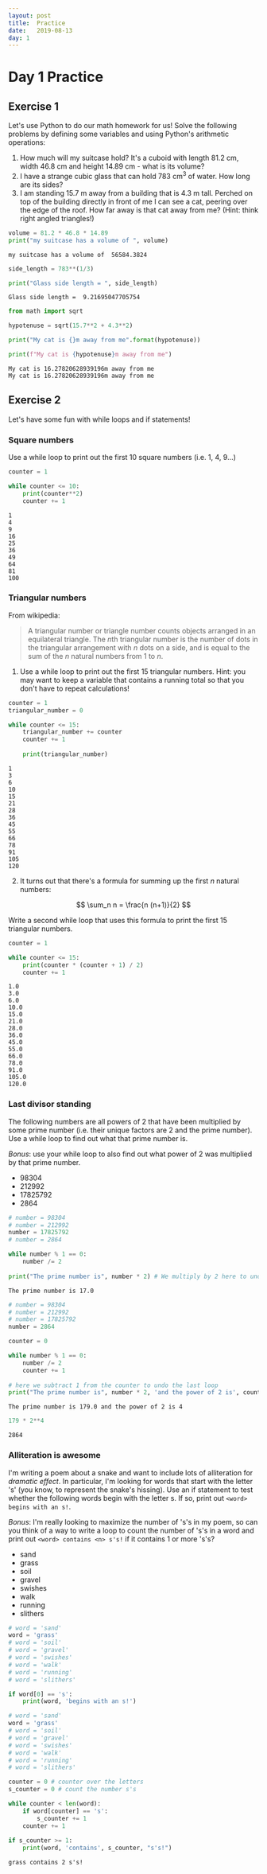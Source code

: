 ```yaml
---
layout: post
title:  Practice
date:   2019-08-13
day: 1
---
```



# Day 1 Practice

## Exercise 1
Let's use Python to do our math homework for us! Solve the following problems by defining some variables and using Python's arithmetic operations:

1. How much will my suitcase hold? It's a cuboid with length 81.2 cm, width 46.8 cm and height 14.89 cm - what is its volume?
1. I have a strange cubic glass that can hold 783 cm$^3$ of water. How long are its sides?
1. I am standing 15.7 m away from a building that is 4.3 m tall. Perched on top of the building directly in front of me I can see a cat, peering over the edge of the roof. How far away is that cat away from me? (Hint: think right angled triangles!)


```python
volume = 81.2 * 46.8 * 14.89
print("my suitcase has a volume of ", volume)
```

    my suitcase has a volume of  56584.3824



```python
side_length = 783**(1/3)

print("Glass side length = ", side_length)
```

    Glass side length =  9.21695047705754



```python
from math import sqrt

hypotenuse = sqrt(15.7**2 + 4.3**2)

print("My cat is {}m away from me".format(hypotenuse))

print(f"My cat is {hypotenuse}m away from me")
```

    My cat is 16.27820628939196m away from me
    My cat is 16.27820628939196m away from me


## Exercise 2

Let's have some fun with while loops and if statements!

### Square numbers 
Use a while loop to print out the first 10 square numbers (i.e. 1, 4, 9...)


```python
counter = 1

while counter <= 10:
    print(counter**2)
    counter += 1
```

    1
    4
    9
    16
    25
    36
    49
    64
    81
    100


### Triangular numbers 
From wikipedia:

> A triangular number or triangle number counts objects arranged in an equilateral triangle. The $n$th triangular number is the number of dots in the triangular arrangement with $n$ dots on a side, and is equal to the sum of the $n$ natural numbers from 1 to $n$.


1. Use a while loop to print out the first 15 triangular numbers. Hint: you may want to keep a variable that contains a running total so that you don't have to repeat calculations!


```python
counter = 1
triangular_number = 0

while counter <= 15:
    triangular_number += counter
    counter += 1
    
    print(triangular_number)
```

    1
    3
    6
    10
    15
    21
    28
    36
    45
    55
    66
    78
    91
    105
    120


2. It turns out that there's a formula for summing up the first $n$ natural numbers:

$$ \sum_n n = \frac{n (n+1)}{2} $$

   Write a second while loop that uses this formula to print the first 15 triangular numbers.


```python
counter = 1

while counter <= 15:
    print(counter * (counter + 1) / 2)
    counter += 1
```

    1.0
    3.0
    6.0
    10.0
    15.0
    21.0
    28.0
    36.0
    45.0
    55.0
    66.0
    78.0
    91.0
    105.0
    120.0


### Last divisor standing

The following numbers are all powers of 2 that have been multiplied by some prime number (i.e. their unique factors are 2 and the prime number). Use a while loop to find out what that prime number is.

*Bonus*: use your while loop to also find out what power of 2 was multiplied by that prime number.

- 98304
- 212992
- 17825792
- 2864


```python
# number = 98304
# number = 212992
number = 17825792
# number = 2864

while number % 1 == 0:
    number /= 2
    
print("The prime number is", number * 2) # We multiply by 2 here to undo the last division
```

    The prime number is 17.0



```python
# number = 98304
# number = 212992
# number = 17825792
number = 2864

counter = 0

while number % 1 == 0:
    number /= 2
    counter += 1
    
# here we subtract 1 from the counter to undo the last loop
print("The prime number is", number * 2, 'and the power of 2 is', counter - 1) 
```

    The prime number is 179.0 and the power of 2 is 4



```python
179 * 2**4
```




    2864



### Alliteration is awesome

I'm writing a poem about a snake and want to include lots of alliteration for *dramatic effect*. In particular, I'm looking for words that start with the letter 's' (you know, to represent the snake's hissing). Use an if statement to test whether the following words begin with the letter s. If so, print out `<word> begins with an s!`. 

*Bonus*: I'm really looking to maximize the number of 's's in my poem, so can you think of a way to write a loop to count the number of 's's in a word and print out `<word> contains <n> s's!` if it contains 1 or more 's's?

- sand
- grass
- soil
- gravel
- swishes
- walk
- running
- slithers


```python
# word = 'sand'
word = 'grass'
# word = 'soil'
# word = 'gravel'
# word = 'swishes'
# word = 'walk'
# word = 'running'
# word = 'slithers'

if word[0] == 's':
    print(word, 'begins with an s!')
```


```python
# word = 'sand'
word = 'grass'
# word = 'soil'
# word = 'gravel'
# word = 'swishes'
# word = 'walk'
# word = 'running'
# word = 'slithers'

counter = 0 # counter over the letters
s_counter = 0 # count the number s's

while counter < len(word):
    if word[counter] == 's':
        s_counter += 1
    counter += 1
        
if s_counter >= 1:
    print(word, 'contains', s_counter, "s's!")
```

    grass contains 2 s's!



```python

```
